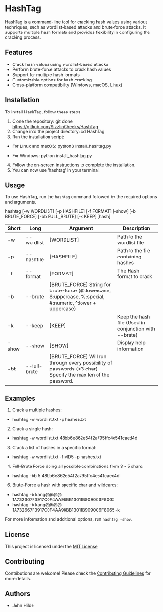 # HashTag

HashTag is a command-line tool for cracking hash values using various techniques, such as wordlist-based attacks and brute-force attacks. It supports multiple hash formats and provides flexibility in configuring the cracking process.

## Features

- Crack hash values using wordlist-based attacks
- Perform brute-force attacks to crack hash values
- Support for multiple hash formats
- Customizable options for hash cracking
- Cross-platform compatibility (Windows, macOS, Linux)

## Installation

To install HashTag, follow these steps:

1. Clone the repository: git clone https://github.com/SizzlinCheeks/HashTag
2. Change into the project directory: cd HashTag
3. Run the installation script:

  - For Linux and macOS: python3 install_hashtag.py
   
  - For Windows: python install_hashtag.py

4. Follow the on-screen instructions to complete the installation.
5. You can now use 'hashtag' in your terminal!

## Usage

To use HashTag, run the `hashtag` command followed by the required options and arguments.

hashtag [-w WORDLIST] [-p HASHFILE] [-f FORMAT] [-show] [-b BRUTE_FORCE] [-bb FULL_BRUTE] [-k KEEP] [hash]

| Short | Long         | Argument    | Description                                                      
|-------|--------------|-------------|------------------------------------------------------------------
| -w    | --wordlist   | [WORDLIST]  | Path to the wordlist file                                        
| -p    | --hashfile   | [HASHFILE]  | Path to the file containing hashes                               
| -f    | --format     | [FORMAT]    | The Hash format to crack                                         
| -b    | --brute      | [BRUTE_FORCE] String for brute-force (@:lowercase, $:uppercase, %:special, #:numeric, ^:lower + uppercase) |
| -k    | --keep       | [KEEP]      | Keep the hash file (Used in conjunction with --brute)            
| -show | --show       | [SHOW]      | Display help information                                         
| -bb   | --full-brute | [BRUTE_FORCE] Will run through every possibility of passwords (>3 char). Specify the max len of the password.


## Examples

1. Crack a multiple hashes:
- hashtag -w wordlist.txt -p hashes.txt
   
2. Crack a single hash:
- hashtag -w wordlist.txt 48bb6e862e54f2a795ffc4e541caed4d

3. Crack a list of hashes in a specific format:
- hashtag -w wordlist.txt -f MD5 -p hashes.txt

4. Full-Brute Force doing all possible combinations from 3 - 5 chars:
- hashtag -bb 5 48bb6e862e54f2a795ffc4e541caed4d

6. Brute-Force a hash with specific char and wildcards:
- hashtag -b kang@@@@ 1A732667F3917C0F4AA98BB13011B9090C6F8065
- hashtag -b kang@@@@ 1A732667F3917C0F4AA98BB13011B9090C6F8065 -k

For more information and additional options, run `hashtag -show`.

## License

This project is licensed under the [MIT License](LICENSE).

## Contributing

Contributions are welcome! Please check the [Contributing Guidelines](CONTRIBUTING.md) for more details.

## Authors

- John Hilde








